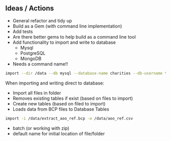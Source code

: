 ## Ideas / Actions

- General refactor and tidy up
- Build as a Gem (with command line implementation)
- Add tests
- Are there better gems to help build as a command line tool
- Add functionality to import and write to database
    - Mysql
    - PostgreSQL
    - MongoDB
- Needs a command name!!

```bash
import --dir /data --db mysql --database-name charities --db-username test --db-password test
```
When importing and writing direct to database:
 - Import all files in folder
 - Removes existing tables if exist (based on files to import)
 - Create new tables (based on filed to import)
 - Loads data from BCP files to Database Tables

```bash
import -i /data/extract_aoo_ref.bcp -o /data/aoo_ref.csv
```

 - batch (or working with zip)
 - default name for initial location of file/folder

